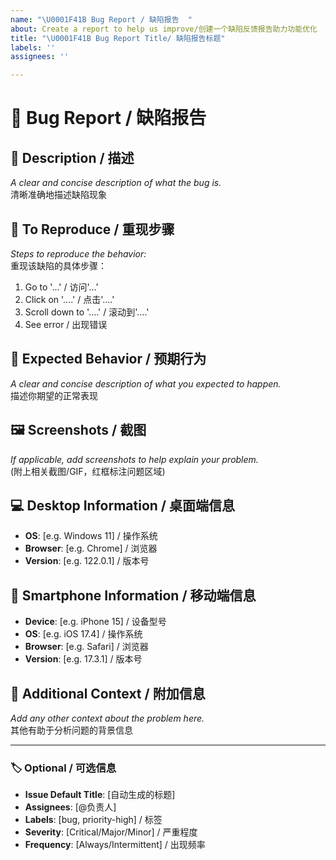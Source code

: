 ```yaml
---
name: "\U0001F41B Bug Report / 缺陷报告  "
about: Create a report to help us improve/创建一个缺陷反馈报告助力功能优化
title: "\U0001F41B Bug Report Title/ 缺陷报告标题"
labels: ''
assignees: ''

---
```


# 🐛 Bug Report / 缺陷报告  

## 🎯 **Description / 描述**  
*A clear and concise description of what the bug is.*  
清晰准确地描述缺陷现象  

## 🧪 **To Reproduce / 重现步骤**  
*Steps to reproduce the behavior:*  
重现该缺陷的具体步骤：  
1. Go to '...' / 访问'...'  
2. Click on '....' / 点击'....'  
3. Scroll down to '....' / 滚动到'....'  
4. See error / 出现错误  

## 🌟 **Expected Behavior / 预期行为**  
*A clear and concise description of what you expected to happen.*  
描述你期望的正常表现  

## 🖼️ **Screenshots / 截图**  
*If applicable, add screenshots to help explain your problem.*  
(附上相关截图/GIF，红框标注问题区域)  

## 💻 **Desktop Information / 桌面端信息**  
- **OS**: [e.g. Windows 11] / 操作系统  
- **Browser**: [e.g. Chrome] / 浏览器  
- **Version**: [e.g. 122.0.1] / 版本号  

## 📱 **Smartphone Information / 移动端信息**  
- **Device**: [e.g. iPhone 15] / 设备型号  
- **OS**: [e.g. iOS 17.4] / 操作系统  
- **Browser**: [e.g. Safari] / 浏览器  
- **Version**: [e.g. 17.3.1] / 版本号  

## 📝 **Additional Context / 附加信息**  
*Add any other context about the problem here.*  
其他有助于分析问题的背景信息  

---

### 🏷️ **Optional / 可选信息**  
- **Issue Default Title**: [自动生成的标题]  
- **Assignees**: [@负责人]  
- **Labels**: [bug, priority-high] / 标签  
- **Severity**: [Critical/Major/Minor] / 严重程度  
- **Frequency**: [Always/Intermittent] / 出现频率
